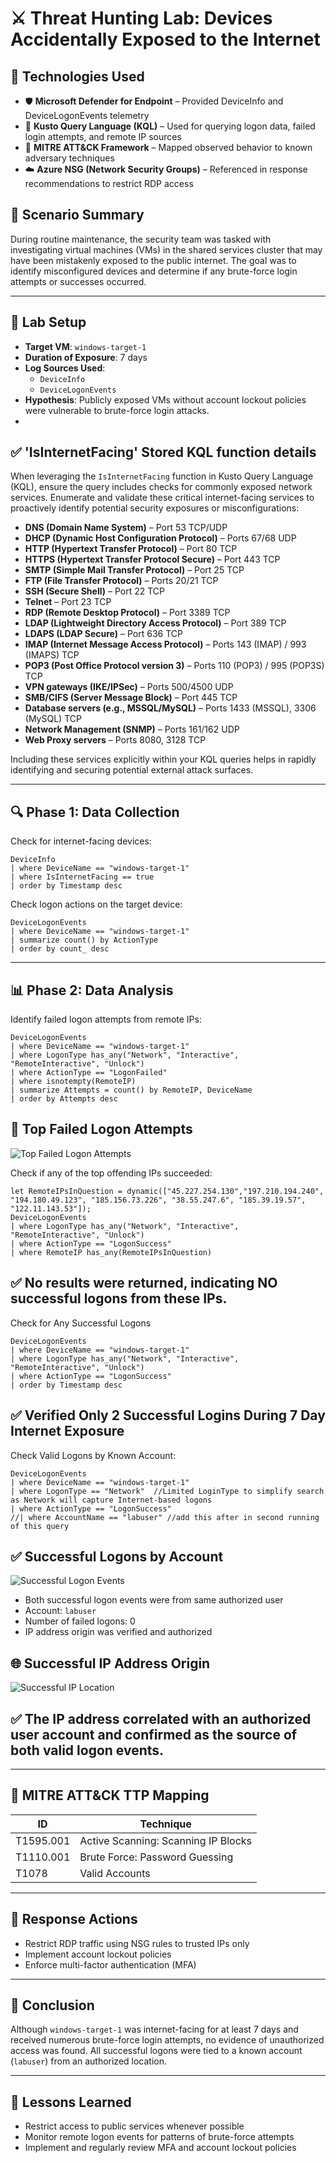 
# ⚔️ Threat Hunting Lab: Devices Accidentally Exposed to the Internet

## 🧰 Technologies Used

- 🛡️ **Microsoft Defender for Endpoint** – Provided DeviceInfo and DeviceLogonEvents telemetry  
- 🔎 **Kusto Query Language (KQL)** – Used for querying logon data, failed login attempts, and remote IP sources  
- 🧠 **MITRE ATT&CK Framework** – Mapped observed behavior to known adversary techniques  
- ☁️ **Azure NSG (Network Security Groups)** – Referenced in response recommendations to restrict RDP access

## 🧪 Scenario Summary

During routine maintenance, the security team was tasked with investigating virtual machines (VMs) in the shared services cluster that may have been mistakenly exposed to the public internet. The goal was to identify misconfigured devices and determine if any brute-force login attempts or successes occurred.

---

## 🧭 Lab Setup

- **Target VM**: `windows-target-1`
- **Duration of Exposure**: 7 days
- **Log Sources Used**:
  - `DeviceInfo`
  - `DeviceLogonEvents`
- **Hypothesis**: Publicly exposed VMs without account lockout policies were vulnerable to brute-force login attacks.
- <br>

## ✅ 'IsInternetFacing' Stored KQL function details

When leveraging the `IsInternetFacing` function in Kusto Query Language (KQL), ensure the query includes checks for commonly exposed network services. Enumerate and validate these critical internet-facing services to proactively identify potential security exposures or misconfigurations:

* **DNS (Domain Name System)** – Port 53 TCP/UDP
* **DHCP (Dynamic Host Configuration Protocol)** – Ports 67/68 UDP
* **HTTP (Hypertext Transfer Protocol)** – Port 80 TCP
* **HTTPS (Hypertext Transfer Protocol Secure)** – Port 443 TCP
* **SMTP (Simple Mail Transfer Protocol)** – Port 25 TCP
* **FTP (File Transfer Protocol)** – Ports 20/21 TCP
* **SSH (Secure Shell)** – Port 22 TCP
* **Telnet** – Port 23 TCP
* **RDP (Remote Desktop Protocol)** – Port 3389 TCP
* **LDAP (Lightweight Directory Access Protocol)** – Port 389 TCP
* **LDAPS (LDAP Secure)** – Port 636 TCP
* **IMAP (Internet Message Access Protocol)** – Ports 143 (IMAP) / 993 (IMAPS) TCP
* **POP3 (Post Office Protocol version 3)** – Ports 110 (POP3) / 995 (POP3S) TCP
* **VPN gateways (IKE/IPSec)** – Ports 500/4500 UDP
* **SMB/CIFS (Server Message Block)** – Port 445 TCP
* **Database servers (e.g., MSSQL/MySQL)** – Ports 1433 (MSSQL), 3306 (MySQL) TCP
* **Network Management (SNMP)** – Ports 161/162 UDP
* **Web Proxy servers** – Ports 8080, 3128 TCP

Including these services explicitly within your KQL queries helps in rapidly identifying and securing potential external attack surfaces.

---

## 🔍 Phase 1: Data Collection

Check for internet-facing devices:
```kql
DeviceInfo
| where DeviceName == "windows-target-1"
| where IsInternetFacing == true
| order by Timestamp desc
```

Check logon actions on the target device:
```kql
DeviceLogonEvents
| where DeviceName == "windows-target-1"
| summarize count() by ActionType
| order by count_ desc
```

---

## 📊 Phase 2: Data Analysis

Identify failed logon attempts from remote IPs:
```kql
DeviceLogonEvents
| where DeviceName == "windows-target-1"
| where LogonType has_any("Network", "Interactive", "RemoteInteractive", "Unlock")
| where ActionType == "LogonFailed"
| where isnotempty(RemoteIP)
| summarize Attempts = count() by RemoteIP, DeviceName
| order by Attempts desc
```
## 🔐 Top Failed Logon Attempts

![Top Failed Logon Attempts](images/TopFailedLogon.png)


Check if any of the top offending IPs succeeded:
```kql
let RemoteIPsInQuestion = dynamic(["45.227.254.130","197.210.194.240", "194.180.49.123", "185.156.73.226", "38.55.247.6", "185.39.19.57", "122.11.143.53"]);
DeviceLogonEvents
| where LogonType has_any("Network", "Interactive", "RemoteInteractive", "Unlock")
| where ActionType == "LogonSuccess"
| where RemoteIP has_any(RemoteIPsInQuestion)
```

## ✅ No results were returned, indicating NO successful logons from these IPs.

Check for Any Successful Logons 
```kql
DeviceLogonEvents
| where DeviceName == "windows-target-1"
| where LogonType has_any("Network", "Interactive", "RemoteInteractive", "Unlock")
| where ActionType == "LogonSuccess"
| order by Timestamp desc
```

## ✅ Verified Only 2 Successful Logins During 7 Day Internet Exposure

Check Valid Logons by Known Account:
```kql
DeviceLogonEvents
| where DeviceName == "windows-target-1"
| where LogonType == "Network"  //Limited LoginType to simplify search as Network will capture Internet-based logons
| where ActionType == "LogonSuccess"
//| where AccountName == "labuser" //add this after in second running of this query
```
## ✅ Successful Logons by Account

![Successful Logon Events](images/SuccessfulLogonDevice.png)

- Both successful logon events were from same authorized user
- Account: `labuser`
- Number of failed logons: 0
- IP address origin was verified and authorized

## 🌐 Successful IP Address Origin

![Successful IP Location](images/SuccessfulIP.png)

## ✅ The IP address correlated with an authorized user account and confirmed as the source of both valid logon events.
---

## 🧠 MITRE ATT&CK TTP Mapping

| ID          | Technique                                 |
|-------------|--------------------------------------------|
| T1595.001   | Active Scanning: Scanning IP Blocks       |
| T1110.001   | Brute Force: Password Guessing            |
| T1078       | Valid Accounts                            |

---

## 🧯 Response Actions

- Restrict RDP traffic using NSG rules to trusted IPs only
- Implement account lockout policies
- Enforce multi-factor authentication (MFA)

---

## 📝 Conclusion

Although `windows-target-1` was internet-facing for at least 7 days and received numerous brute-force login attempts, no evidence of unauthorized access was found. All successful logons were tied to a known account (`labuser`) from an authorized location.

---

## 🔄 Lessons Learned

- Restrict access to public services whenever possible
- Monitor remote logon events for patterns of brute-force attempts
- Implement and regularly review MFA and account lockout policies
